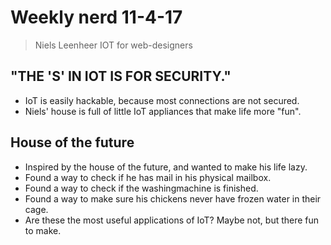 # Weekly nerd 11-4-17

> Niels Leenheer
> IOT for web-designers

## "THE 'S' IN IOT IS FOR SECURITY."
- IoT is easily hackable, because most connections are not secured.
- Niels' house is full of little IoT appliances that make life more "fun".

## House of the future
- Inspired by the house of the future, and wanted to make his life lazy.
- Found a way to check if he has mail in his physical mailbox.
- Found a way to check if the washingmachine is finished.
- Found a way to make sure his chickens never have frozen water in their cage.
- Are these the most useful applications of IoT? Maybe not, but there fun to make.
